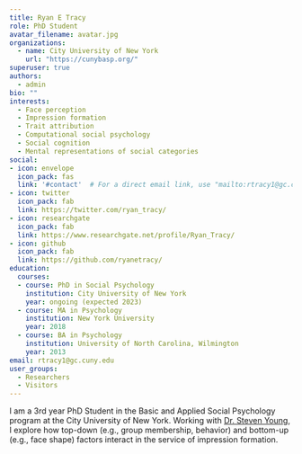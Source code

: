 ```yaml
---
title: Ryan E Tracy
role: PhD Student
avatar_filename: avatar.jpg
organizations:
  - name: City University of New York
    url: "https://cunybasp.org/"
superuser: true
authors:
  - admin
bio: ""
interests:
  - Face perception
  - Impression formation
  - Trait attribution
  - Computational social psychology
  - Social cognition
  - Mental representations of social categories
social:
- icon: envelope
  icon_pack: fas
  link: '#contact'  # For a direct email link, use "mailto:rtracy1@gc.cuny.edu".
- icon: twitter
  icon_pack: fab
  link: https://twitter.com/ryan_tracy/
- icon: researchgate
  icon_pack: fab
  link: https://www.researchgate.net/profile/Ryan_Tracy/
- icon: github
  icon_pack: fab
  link: https://github.com/ryanetracy/
education:
  courses:
  - course: PhD in Social Psychology
    institution: City University of New York
    year: ongoing (expected 2023)
  - course: MA in Psychology
    institution: New York University
    year: 2018
  - course: BA in Psychology
    institution: University of North Carolina, Wilmington
    year: 2013
email: rtracy1@gc.cuny.edu
user_groups:
  - Researchers
  - Visitors
---
```

I am a 3rd year PhD Student in the Basic and Applied Social Psychology program at the City University of New York. Working with <a href = "https://sites.google.com/view/scamplab/home?authuser=2">Dr. Steven Young</a>, I explore how top-down (e.g., group membership, behavior) and bottom-up (e.g., face shape) factors interact in the service of impression formation.
